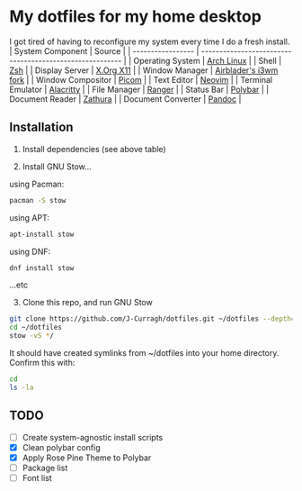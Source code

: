 # My dotfiles for my home desktop

I got tired of having to reconfigure my system every time I do a fresh install.
| System Component   | Source                                                   | 
| -----------------  | -------------------------------------------------------- |
| Operating System   | [Arch Linux](https://archlinux.org)                      |
| Shell              | [Zsh](https://zsh.org)                                   |
| Display Server     | [X.Org X11](https://www.x.org/releases/X11R7.7/doc/)     |
| Window Manager     | [Airblader's i3wm fork](https://github.com/Airblader/i3) |
| Window Compositor  | [Picom](https://github.com/yshui/picom)                  |
| Text Editor        | [Neovim](https://neovim.io)                              |
| Terminal Emulator  | [Alacritty](https://github.com/alacritty/alacritty)      |
| File Manager       | [Ranger](https://github.com/ranger/ranger)               |
| Status Bar         | [Polybar](https://github.com/polybar/polybar)            |
| Document Reader    | [Zathura](https://pwmt.org/projects/zathura/)            |
| Document Converter | [Pandoc](https://pandoc.org/)                            |



## Installation

1. Install dependencies (see above table)

2. Install GNU Stow...

using Pacman:
```sh
pacman -S stow
```
using APT:
```sh
apt-install stow
```

using DNF:
```sh
dnf install stow
```
...etc

3. Clone this repo, and run GNU Stow

```sh
git clone https://github.com/J-Curragh/dotfiles.git ~/dotfiles --depth=1
cd ~/dotfiles
stow -vS */
```

It should have created symlinks from ~/dotfiles into your home directory. Confirm this with:
```sh
cd
ls -la
```

## TODO

- [ ] Create system-agnostic install scripts 
- [x] Clean polybar config
- [x] Apply Rose Pine Theme to Polybar
- [ ] Package list
- [ ] Font list
